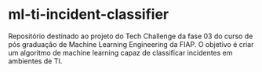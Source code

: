 # ml-ti-incident-classifier
Repositório destinado ao projeto do Tech Challenge da fase 03 do curso de pós graduação de Machine Learning Engineering da FIAP. O objetivo é criar um algoritmo de machine learning capaz de classificar incidentes em ambientes de TI.
